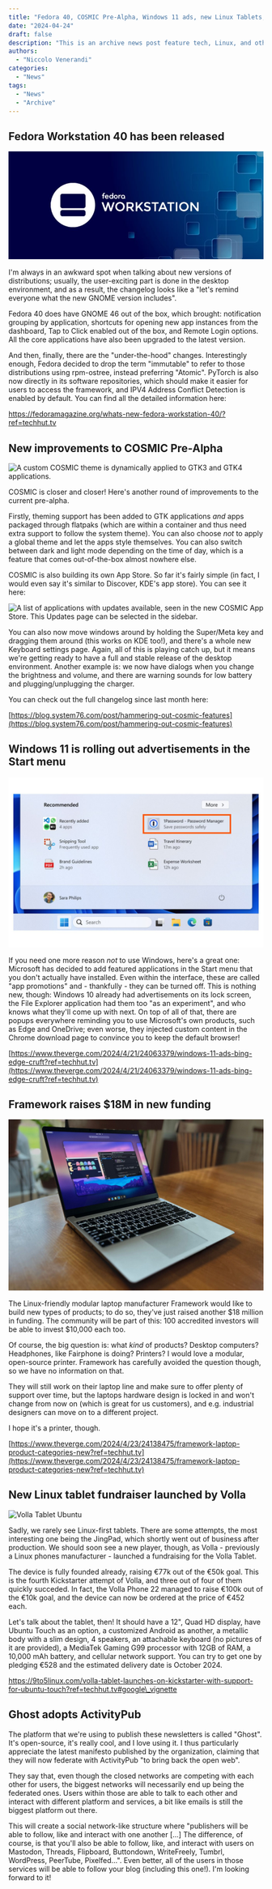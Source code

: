 ```yaml
---
title: "Fedora 40, COSMIC Pre-Alpha, Windows 11 ads, new Linux Tablets, and more!"
date: "2024-04-24"
draft: false
description: "This is an archive news post feature tech, Linux, and other open-source news. This is an older article that was part of a migration. There will be missing images, broken links, and potentially other issues."
authors:
  - "Niccolo Venerandi"
categories:
  - "News"
tags:
  - "News"
  - "Archive"
---
```


## Fedora Workstation 40 has been released

![](images/F40-image-816x345.jpg)

I'm always in an awkward spot when talking about new versions of distributions; usually, the user-exciting part is done in the desktop environment, and as a result, the changelog looks like a "let's remind everyone what the new GNOME version includes".

Fedora 40 does have GNOME 46 out of the box, which brought: notification grouping by application, shortcuts for opening new app instances from the dashboard, Tap to Click enabled out of the box, and Remote Login options. All the core applications have also been upgraded to the latest version.

And then, finally, there are the "under-the-hood" changes. Interestingly enough, Fedora decided to drop the term "immutable" to refer to those distributions using rpm-ostree, instead preferring "Atomic". PyTorch is also now directly in its software repositories, which should make it easier for users to access the framework, and IPV4 Address Conflict Detection is enabled by default. You can find all the detailed information here:

https://fedoramagazine.org/whats-new-fedora-workstation-40/?ref=techhut.tv

## New improvements to COSMIC Pre-Alpha

![A custom COSMIC theme is dynamically applied to GTK3 and GTK4 applications.](https://images.prismic.io/blog-system76/ZiAX_PPdc1huKlbp_image7.png?auto=format,compress&w=1536&h=864&fm=png)

COSMIC is closer and closer! Here's another round of improvements to the current pre-alpha.

Firstly, theming support has been added to GTK applications _and_ apps packaged through flatpaks (which are within a container and thus need extra support to follow the system theme). You can also choose _not_ to apply a global theme and let the apps style themselves. You can also switch between dark and light mode depending on the time of day, which is a feature that comes out-of-the-box almost nowhere else.

COSMIC is also building its own App Store. So far it's fairly simple (in fact, I would even say it's similar to Discover, KDE's app store). You can see it here:

![A list of applications with updates available, seen in the new COSMIC App Store. This Updates page can be selected in the sidebar.](https://images.prismic.io/blog-system76/ZiAX-_Pdc1huKlbo_image6.png?auto=format,compress&w=1536&h=858&fm=png)

You can also now move windows around by holding the Super/Meta key and dragging them around (this works on KDE too!), and there's a whole new Keyboard settings page. Again, all of this is playing catch up, but it means we're getting ready to have a full and stable release of the desktop environment. Another example is: we now have dialogs when you change the brightness and volume, and there are warning sounds for low battery and plugging/unplugging the charger.

You can check out the full changelog since last month here:

[https://blog.system76.com/post/hammering-out-cosmic-features](https://blog.system76.com/post/hammering-out-cosmic-features)

## Windows 11 is rolling out advertisements in the Start menu

![Start menu ads in Windows 11](images/startmenuads.0.jpg)

If you need one more reason _not_ to use Windows, here's a great one: Microsoft has decided to add featured applications in the Start menu that you don't actually have installed. Even within the interface, these are called "app promotions" and - thankfully - they can be turned off. This is nothing new, though: Windows 10 already had advertisements on its lock screen, the File Explorer application had them too "as an experiment", and who knows what they'll come up with next. On top of all of that, there are popups everywhere reminding you to use Microsoft's own products, such as Edge and OneDrive; even worse, they injected custom content in the Chrome download page to convince you to keep the default browser!

[https://www.theverge.com/2024/4/21/24063379/windows-11-ads-bing-edge-cruft?ref=techhut.tv](https://www.theverge.com/2024/4/21/24063379/windows-11-ads-bing-edge-cruft?ref=techhut.tv)

## Framework raises $18M in new funding

![The Framework Laptop Is Great For A Linux-Friendly,, 42% OFF](images/Fedora-on-Framework.jpg)

The Linux-friendly modular laptop manufacturer Framework would like to build new types of products; to do so, they've just raised another $18 million in funding. The community will be part of this: 100 accredited investors will be able to invest $10,000 each too.

Of course, the big question is: what _kind_ of products? Desktop computers? Headphones, like Fairphone is doing? Printers? I would love a modular, open-source printer. Framework has carefully avoided the question though, so we have no information on that.

They will still work on their laptop line and make sure to offer plenty of support over time, but the laptops hardware design is locked in and won't change from now on (which is great for us customers), and e.g. industrial designers can move on to a different project.

I hope it's a printer, though.

[https://www.theverge.com/2024/4/23/24138475/framework-laptop-product-categories-new?ref=techhut.tv](https://www.theverge.com/2024/4/23/24138475/framework-laptop-product-categories-new?ref=techhut.tv)

## New Linux tablet fundraiser launched by Volla

![Volla Tablet Ubuntu](https://i0.wp.com/9to5linux.com/wp-content/uploads/2024/04/vtut.webp?fit=1920%2C1080&ssl=1)

Sadly, we rarely see Linux-first tablets. There are some attempts, the most interesting one being the JingPad, which shortly went out of business after production. We should soon see a new player, though, as Volla - previously a Linux phones manufacturer - launched a fundraising for the Volla Tablet.

The device is fully founded already, raising €77k out of the €50k goal. This is the fourth Kickstarter attempt of Volla, and three out of four of them quickly succeded. In fact, the Volla Phone 22 managed to raise €100k out of the €10k goal, and the device can now be ordered at the price of €452 each.

Let's talk about the tablet, then! It should have a 12", Quad HD display, have Ubuntu Touch as an option, a customized Android as another, a metallic body with a slim design, 4 speakers, an attachable keyboard (no pictures of it are provided), a MediaTek Gaming G99 processor with 12GB of RAM, a 10,000 mAh battery, and cellular network support. You can try to get one by pledging €528 and the estimated delivery date is October 2024.

https://9to5linux.com/volla-tablet-launches-on-kickstarter-with-support-for-ubuntu-touch?ref=techhut.tv#google\_vignette

## Ghost adopts ActivityPub

The platform that we're using to publish these newsletters is called "Ghost". It's open-source, it's really cool, and I love using it. I thus particularly appreciate the latest manifesto published by the organization, claiming that they will now federate with ActivityPub "to bring back the open web".

They say that, even though the closed networks are competing with each other for users, the biggest networks will necessarily end up being the federated ones. Users within those are able to talk to each other and interact with different platform and services, a bit like emails is still the biggest platform out there.

This will create a social network-like structure where "publishers will be able to follow, like and interact with one another \[...\] The difference, of course, is that you'll also be able to follow, like, and interact with users on Mastodon, Threads, Flipboard, Buttondown, WriteFreely, Tumbrl, WordPress, PeerTube, Pixelfed…". Even better, all of the users in those services will be able to follow your blog (including this one!). I'm looking forward to it!
